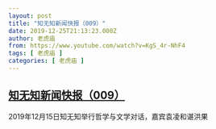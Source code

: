 ```yaml
---
layout: post
title: "知无知新闻快报（009）"
date: 2019-12-25T21:13:23.000Z
author: 老虎庙
from: https://www.youtube.com/watch?v=KgS_4r-NhF4
tags: [ 老虎庙 ]
categories: [ 老虎庙 ]
---
```

<!--1577308403000-->
[知无知新闻快报（009）](https://www.youtube.com/watch?v=KgS_4r-NhF4)
------

<div>
2019年12月15日知无知举行哲学与文学对话，嘉宾袁凌和谌洪果
</div>
